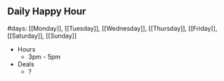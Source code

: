 
## Daily Happy Hour
#days: [[Monday]], [[Tuesday]], [[Wednesday]], [[Thursday]], [[Friday]], [[Saturday]], [[Sunday]]

* Hours
	* 3pm - 5pm
* Deals
	* ?